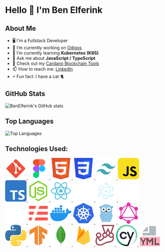 # Hello 👋 I'm Ben Elferink

<!--
**BenElferink/BenElferink** is a ✨ _special_ ✨ repository because its `README.md` (this file) appears on your GitHub profile.
-->

## About Me

- 🖥️ I'm a Fullstack Developer
- 🔭 I’m currently working on [Odigos](https://github.com/odigos-io/odigos)
- 🌱 I’m currently learning <b>Kubernetes (K8S)</b>
- 💬 Ask me about <b>JavaScript / TypeScript</b>
- 🦊 Check out my [Cardano Blockchain Tools](https://labs.badfoxmc.com)
- 📫 How to reach me: [LinkedIn](https://linkedin.com/in/ben-elferink-37ba251b9)
- ⚡ Fun fact: I have a cat 🐈

## GitHub Stats

![BenElferink's GitHub stats](https://github-readme-stats.vercel.app/api?username=BenElferink&show_icons=true&theme=radical)

## Top Languages

![Top Languages](https://github-readme-stats.vercel.app/api/top-langs/?username=BenElferink&layout=compact&theme=radical)

## Technologies Used:

<a href='https://git-scm.com' target='_blank' rel='noopener noreferrer'>
  <img src='./icons/git.svg' alt='git' height='69px' />
</a>
<a href='https://figma.com' target='_blank' rel='noopener noreferrer'>
  <img src='./icons/figma.svg' alt='Figma' height='69px' />
</a>
<a href='https://w3schools.com/html' target='_blank' rel='noopener noreferrer'>
  <img src='./icons/html.svg' alt='HTML' height='69px' />
</a>
<a href='https://w3schools.com/css' target='_blank' rel='noopener noreferrer'>
  <img src='./icons/css.svg' alt='CSS' height='69px' />
</a>
<a href='https://tailwindcss.com' target='_blank' rel='noopener noreferrer'>
  <img src='./icons/tailwind.svg' alt='Tailwind CSS' height='69px' />
</a>
<a href='https://w3schools.com/js' target='_blank' rel='noopener noreferrer'>
  <img src='./icons/javascript.svg' alt='JavaScript' height='69px' />
</a>
<a href='https://typescriptlang.org' target='_blank' rel='noopener noreferrer'>
  <img src='./icons/typescript.svg' alt='TypeScript' height='69px' />
</a>
<a href='https://nodejs.org' target='_blank' rel='noopener noreferrer'>
  <img src='./icons/nodejs.svg' alt='Node.js' height='69px' />
</a>
<a href='https://react.dev' target='_blank' rel='noopener noreferrer'>
  <img src='./icons/reactjs.svg' alt='React.js' height='69px' />
</a>
<a href='https://nextjs.org' target='_blank' rel='noopener noreferrer'>
  <img src='./icons/nextjs.svg' alt='Next.js' height='69px' />
</a>
<a href='https://electronjs.org' target='_blank' rel='noopener noreferrer'>
  <img src='./icons/electronjs.svg' alt='Electron.js' height='69px' />
</a>
<a href='https://expo.dev' target='_blank' rel='noopener noreferrer'>
  <img src='./icons/expo.svg' alt='Expo' height='69px' />
</a>
<a href='https://socket.io' target='_blank' rel='noopener noreferrer'>
  <img src='./icons/socketio.svg' alt='Socket.io' height='69px' />
</a>
<a href='https://serverless.com' target='_blank' rel='noopener noreferrer'>
  <img src='./icons/serverless.svg' alt='Serverless' height='69px' />
</a>
<a href='https://docker.com' target='_blank' rel='noopener noreferrer'>
  <img src='./icons/docker.svg' alt='Docker' height='69px' />
</a>
<a href='https://kubernetes.io' target='_blank' rel='noopener noreferrer'>
  <img src='./icons/kubernetes.svg' alt='Kubernetes' height='69px' />
</a>
<a href='https://go.dev' target='_blank' rel='noopener noreferrer'>
  <img src='./icons/golang.svg' alt='Golang' height='69px' />
</a>
<a href='https://graphql.org' target='_blank' rel='noopener noreferrer'>
  <img src='./icons/graphql.svg' alt='GraphQL' height='69px' />
</a>
<a href='https://python.org' target='_blank' rel='noopener noreferrer'>
  <img src='./icons/python.svg' alt='Python' height='69px' />
</a>
<a href='https://tensorflow.org' target='_blank' rel='noopener noreferrer'>
  <img src='./icons/tensorflow.svg' alt='TensorFlow' height='69px' />
</a>
<a href='https://mongodb.com' target='_blank' rel='noopener noreferrer'>
  <img src='./icons/mongodb.svg' alt='MongoDB' height='69px' />
</a>
<a href='https://firebase.google.com' target='_blank' rel='noopener noreferrer'>
  <img src='./icons/firebase.svg' alt='Firebase' height='69px' />
</a>
<a href='https://jestjs.io' target='_blank' rel='noopener noreferrer'>
  <img src='./icons/jest.svg' alt='Jest' height='69px' />
</a>
<a href='https://cypress.io' target='_blank' rel='noopener noreferrer'>
  <img src='./icons/cypress.svg' alt='Cypress' height='69px' />
</a>
<a href='https://yaml.org' target='_blank' rel='noopener noreferrer'>
  <img src='./icons/yaml.svg' alt='YAML' height='69px' />
</a>
